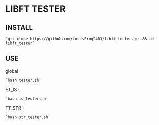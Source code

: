 # LIBFT TESTER
## INSTALL

	`git clone https://github.com/LorisProg2403/libft_tester.git && cd libft_tester`

## USE
global :

	`bash tester.sh`

FT_IS :

	`bash is_tester.sh`

FT_STR :

	`bash str_tester.sh`
